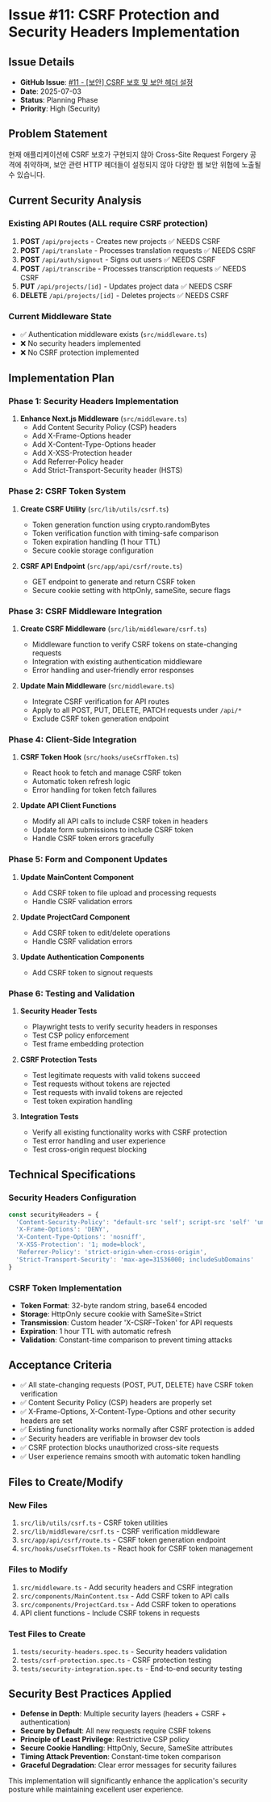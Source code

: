 # Issue #11: CSRF Protection and Security Headers Implementation

## Issue Details
- **GitHub Issue**: [#11 - [보안] CSRF 보호 및 보안 헤더 설정](https://github.com/cartmantft/sub-translate/issues/11)
- **Date**: 2025-07-03
- **Status**: Planning Phase
- **Priority**: High (Security)

## Problem Statement
현재 애플리케이션에 CSRF 보호가 구현되지 않아 Cross-Site Request Forgery 공격에 취약하며, 보안 관련 HTTP 헤더들이 설정되지 않아 다양한 웹 보안 위협에 노출될 수 있습니다.

## Current Security Analysis

### Existing API Routes (ALL require CSRF protection)
1. **POST** `/api/projects` - Creates new projects ✅ NEEDS CSRF
2. **POST** `/api/translate` - Processes translation requests ✅ NEEDS CSRF
3. **POST** `/api/auth/signout` - Signs out users ✅ NEEDS CSRF
4. **POST** `/api/transcribe` - Processes transcription requests ✅ NEEDS CSRF
5. **PUT** `/api/projects/[id]` - Updates project data ✅ NEEDS CSRF
6. **DELETE** `/api/projects/[id]` - Deletes projects ✅ NEEDS CSRF

### Current Middleware State
- ✅ Authentication middleware exists (`src/middleware.ts`)
- ❌ No security headers implemented
- ❌ No CSRF protection implemented

## Implementation Plan

### Phase 1: Security Headers Implementation
1. **Enhance Next.js Middleware** (`src/middleware.ts`)
   - Add Content Security Policy (CSP) headers
   - Add X-Frame-Options header
   - Add X-Content-Type-Options header
   - Add X-XSS-Protection header
   - Add Referrer-Policy header
   - Add Strict-Transport-Security header (HSTS)

### Phase 2: CSRF Token System
1. **Create CSRF Utility** (`src/lib/utils/csrf.ts`)
   - Token generation function using crypto.randomBytes
   - Token verification function with timing-safe comparison
   - Token expiration handling (1 hour TTL)
   - Secure cookie storage configuration

2. **CSRF API Endpoint** (`src/app/api/csrf/route.ts`)
   - GET endpoint to generate and return CSRF token
   - Secure cookie setting with httpOnly, sameSite, secure flags

### Phase 3: CSRF Middleware Integration
1. **Create CSRF Middleware** (`src/lib/middleware/csrf.ts`)
   - Middleware function to verify CSRF tokens on state-changing requests
   - Integration with existing authentication middleware
   - Error handling and user-friendly error responses

2. **Update Main Middleware** (`src/middleware.ts`)
   - Integrate CSRF verification for API routes
   - Apply to all POST, PUT, DELETE, PATCH requests under `/api/*`
   - Exclude CSRF token generation endpoint

### Phase 4: Client-Side Integration
1. **CSRF Token Hook** (`src/hooks/useCsrfToken.ts`)
   - React hook to fetch and manage CSRF token
   - Automatic token refresh logic
   - Error handling for token fetch failures

2. **Update API Client Functions**
   - Modify all API calls to include CSRF token in headers
   - Update form submissions to include CSRF token
   - Handle CSRF token errors gracefully

### Phase 5: Form and Component Updates
1. **Update MainContent Component**
   - Add CSRF token to file upload and processing requests
   - Handle CSRF validation errors

2. **Update ProjectCard Component**
   - Add CSRF token to edit/delete operations
   - Handle CSRF validation errors

3. **Update Authentication Components**
   - Add CSRF token to signout requests

### Phase 6: Testing and Validation
1. **Security Header Tests**
   - Playwright tests to verify security headers in responses
   - Test CSP policy enforcement
   - Test frame embedding protection

2. **CSRF Protection Tests**
   - Test legitimate requests with valid tokens succeed
   - Test requests without tokens are rejected
   - Test requests with invalid tokens are rejected
   - Test token expiration handling

3. **Integration Tests**
   - Verify all existing functionality works with CSRF protection
   - Test error handling and user experience
   - Test cross-origin request blocking

## Technical Specifications

### Security Headers Configuration
```typescript
const securityHeaders = {
  'Content-Security-Policy': "default-src 'self'; script-src 'self' 'unsafe-eval' 'unsafe-inline'; style-src 'self' 'unsafe-inline'; img-src 'self' data: blob: https:; font-src 'self' data:; connect-src 'self' https://*.supabase.co https://api.openai.com https://generativelanguage.googleapis.com;",
  'X-Frame-Options': 'DENY',
  'X-Content-Type-Options': 'nosniff',
  'X-XSS-Protection': '1; mode=block',
  'Referrer-Policy': 'strict-origin-when-cross-origin',
  'Strict-Transport-Security': 'max-age=31536000; includeSubDomains'
}
```

### CSRF Token Implementation
- **Token Format**: 32-byte random string, base64 encoded
- **Storage**: HttpOnly secure cookie with SameSite=Strict
- **Transmission**: Custom header 'X-CSRF-Token' for API requests
- **Expiration**: 1 hour TTL with automatic refresh
- **Validation**: Constant-time comparison to prevent timing attacks

## Acceptance Criteria
- ✅ All state-changing requests (POST, PUT, DELETE) have CSRF token verification
- ✅ Content Security Policy (CSP) headers are properly set
- ✅ X-Frame-Options, X-Content-Type-Options and other security headers are set
- ✅ Existing functionality works normally after CSRF protection is added
- ✅ Security headers are verifiable in browser dev tools
- ✅ CSRF protection blocks unauthorized cross-site requests
- ✅ User experience remains smooth with automatic token handling

## Files to Create/Modify

### New Files
1. `src/lib/utils/csrf.ts` - CSRF token utilities
2. `src/lib/middleware/csrf.ts` - CSRF verification middleware
3. `src/app/api/csrf/route.ts` - CSRF token generation endpoint
4. `src/hooks/useCsrfToken.ts` - React hook for CSRF token management

### Files to Modify
1. `src/middleware.ts` - Add security headers and CSRF integration
2. `src/components/MainContent.tsx` - Add CSRF token to API calls
3. `src/components/ProjectCard.tsx` - Add CSRF token to operations
4. API client functions - Include CSRF tokens in requests

### Test Files to Create
1. `tests/security-headers.spec.ts` - Security headers validation
2. `tests/csrf-protection.spec.ts` - CSRF protection testing
3. `tests/security-integration.spec.ts` - End-to-end security testing

## Security Best Practices Applied
- **Defense in Depth**: Multiple security layers (headers + CSRF + authentication)
- **Secure by Default**: All new requests require CSRF tokens
- **Principle of Least Privilege**: Restrictive CSP policy
- **Secure Cookie Handling**: HttpOnly, Secure, SameSite attributes
- **Timing Attack Prevention**: Constant-time token comparison
- **Graceful Degradation**: Clear error messages for security failures

This implementation will significantly enhance the application's security posture while maintaining excellent user experience.
